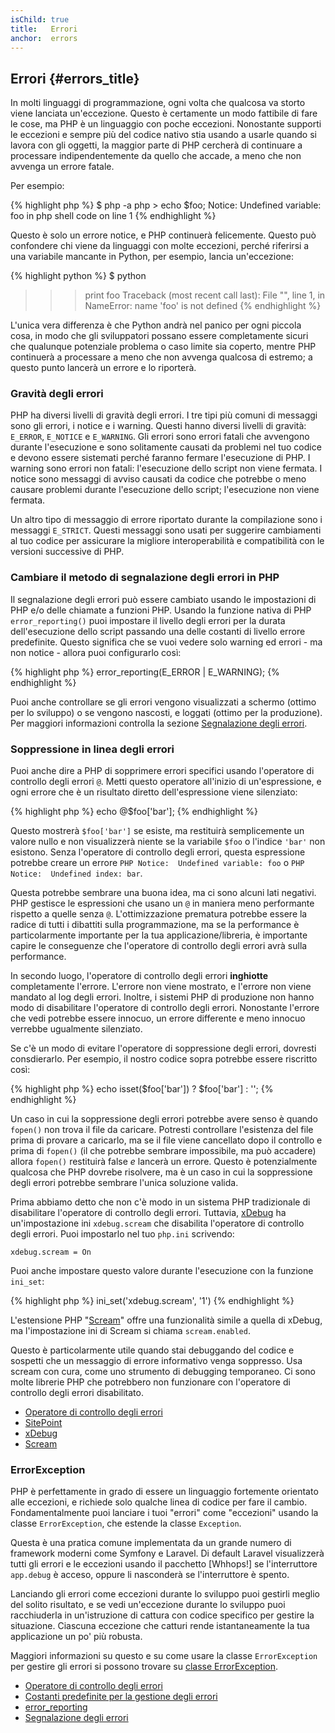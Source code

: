 ```yaml
---
isChild: true
title:   Errori
anchor:  errors
---
```


## Errori {#errors_title}

In molti linguaggi di programmazione, ogni volta che qualcosa va storto viene lanciata un'eccezione. Questo è certamente
un modo fattibile di fare le cose, ma PHP è un linguaggio con poche eccezioni. Nonostante supporti le eccezioni e sempre
più del codice nativo stia usando a usarle quando si lavora con gli oggetti, la maggior parte di PHP cercherà di
continuare a processare indipendentemente da quello che accade, a meno che non avvenga un errore fatale.

Per esempio:

{% highlight php %}
$ php -a
php > echo $foo;
Notice: Undefined variable: foo in php shell code on line 1
{% endhighlight %}

Questo è solo un errore notice, e PHP continuerà felicemente. Questo può confondere chi viene da linguaggi con molte
eccezioni, perché riferirsi a una variabile mancante in Python, per esempio, lancia un'eccezione:

{% highlight python %}
$ python
>>> print foo
Traceback (most recent call last):
  File "<stdin>", line 1, in <module>
NameError: name 'foo' is not defined
{% endhighlight %}

L'unica vera differenza è che Python andrà nel panico per ogni piccola cosa, in modo che gli sviluppatori possano essere
completamente sicuri che qualunque potenziale problema o caso limite sia coperto, mentre PHP continuerà a processare a
meno che non avvenga qualcosa di estremo; a questo punto lancerà un errore e lo riporterà.

### Gravità degli errori

PHP ha diversi livelli di gravità degli errori. I tre tipi più comuni di messaggi sono gli errori, i notice e i warning.
Questi hanno diversi livelli di gravità: `E_ERROR`, `E_NOTICE` e `E_WARNING`. Gli errori sono errori fatali che
avvengono durante l'esecuzione e sono solitamente causati da problemi nel tuo codice e devono essere sistemati perché
faranno fermare l'esecuzione di PHP. I warning sono errori non fatali: l'esecuzione dello script non viene fermata. I
notice sono messaggi di avviso causati da codice che potrebbe o meno causare problemi durante l'esecuzione dello script;
l'esecuzione non viene fermata.

Un altro tipo di messaggio di errore riportato durante la compilazione sono i messaggi `E_STRICT`. Questi messaggi sono
usati per suggerire cambiamenti al tuo codice per assicurare la migliore interoperabilità e compatibilità con le
versioni successive di PHP.

### Cambiare il metodo di segnalazione degli errori in PHP

Il segnalazione degli errori può essere cambiato usando le impostazioni di PHP e/o delle chiamate a funzioni PHP. Usando
la funzione nativa di PHP `error_reporting()` puoi impostare il livello degli errori per la durata dell'esecuzione dello
script passando una delle costanti di livello errore predefinite. Questo significa che se vuoi vedere solo warning ed
errori - ma non notice - allora puoi configurarlo così:

{% highlight php %}
error_reporting(E_ERROR | E_WARNING);
{% endhighlight %}

Puoi anche controllare se gli errori vengono visualizzati a schermo (ottimo per lo sviluppo) o se vengono nascosti, e
loggati (ottimo per la produzione). Per maggiori informazioni controlla la sezione
[Segnalazione degli errori][errorreport].

### Soppressione in linea degli errori

Puoi anche dire a PHP di sopprimere errori specifici usando l'operatore di controllo degli errori `@`. Metti questo
operatore all'inizio di un'espressione, e ogni errore che è un risultato diretto dell'espressione viene silenziato:

{% highlight php %}
echo @$foo['bar'];
{% endhighlight %}

Questo mostrerà `$foo['bar']` se esiste, ma restituirà semplicemente un valore nullo e non visualizzerà niente se la
variabile `$foo` o l'indice `'bar'` non esistono. Senza l'operatore di controllo degli errori, questa espressione
potrebbe creare un errore `PHP Notice:  Undefined variable: foo` o `PHP Notice:  Undefined index: bar`.

Questa potrebbe sembrare una buona idea, ma ci sono alcuni lati negativi. PHP gestisce le espressioni che usano un `@`
in maniera meno performante rispetto a quelle senza `@`. L'ottimizzazione prematura potrebbe essere la radice di tutti
i dibattiti sulla programmazione, ma se la performance è particolarmente importante per la tua applicazione/libreria,
è importante capire le conseguenze che l'operatore di controllo degli errori avrà sulla performance.

In secondo luogo, l'operatore di controllo degli errori **inghiotte** completamente l'errore. L'errore non viene
mostrato, e l'errore non viene mandato al log degli errori. Inoltre, i sistemi PHP di produzione non hanno modo di
disabilitare l'operatore di controllo degli errori. Nonostante l'errore che vedi potrebbe essere innocuo, un errore
differente e meno innocuo verrebbe ugualmente silenziato.

Se c'è un modo di evitare l'operatore di soppressione degli errori, dovresti consdierarlo. Per esempio, il nostro codice
sopra potrebbe essere riscritto così:

{% highlight php %}
echo isset($foo['bar']) ? $foo['bar'] : '';
{% endhighlight %}

Un caso in cui la soppressione degli errori potrebbe avere senso è quando `fopen()` non trova il file da caricare.
Potresti controllare l'esistenza del file prima di provare a caricarlo, ma se il file viene cancellato dopo il controllo
e prima di `fopen()` (il che potrebbe sembrare impossibile, ma può accadere) allora `fopen()` restituirà false _e_
lancerà un errore. Questo è potenzialmente qualcosa che PHP dovrebe risolvere, ma è un caso in cui la soppressione degli
errori potrebbe sembrare l'unica soluzione valida.

Prima abbiamo detto che non c'è modo in un sistema PHP tradizionale di disabilitare l'operatore di controllo degli
errori. Tuttavia, [xDebug] ha un'impostazione ini `xdebug.scream` che disabilita l'operatore di controllo degli errori.
Puoi impostarlo nel tuo `php.ini` scrivendo:

    xdebug.scream = On

Puoi anche impostare questo valore durante l'esecuzione con la funzione `ini_set`:

{% highlight php %}
ini_set('xdebug.scream', '1')
{% endhighlight %}

L'estensione PHP "[Scream]" offre una funzionalità simile a quella di xDebug, ma l'impostazione ini di Scream si chiama
`scream.enabled`.

Questo è particolarmente utile quando stai debuggando del codice e sospetti che un messaggio di errore informativo
venga soppresso. Usa scream con cura, come uno strumento di debugging temporaneo. Ci sono molte librerie PHP che
potrebbero non funzionare con l'operatore di controllo degli errori disabilitato.

* [Operatore di controllo degli errori](http://php.net/manual/en/language.operators.errorcontrol.php)
* [SitePoint](http://www.sitepoint.com/)
* [xDebug]
* [Scream]

[xDebug]: http://xdebug.org/docs/basic
[Scream]: http://www.php.net/manual/en/book.scream.php

### ErrorException

PHP è perfettamente in grado di essere un linguaggio fortemente orientato alle eccezioni, e richiede solo qualche linea
di codice per fare il cambio. Fondamentalmente puoi lanciare i tuoi "errori" come "eccezioni" usando la classe
`ErrorException`, che estende la classe `Exception`.

Questa è una pratica comune implementata da un grande numero di framework moderni come Symfony e Laravel. Di default
Laravel visualizzerà tutti gli errori e le eccezioni usando il pacchetto [Whhops!] se l'interruttore `app.debug` è
acceso, oppure li nasconderà se l'interruttore è spento.

Lanciando gli errori come eccezioni durante lo sviluppo puoi gestirli meglio del solito risultato, e se vedi
un'eccezione durante lo sviluppo puoi racchiuderla in un'istruzione di cattura con codice specifico per gestire la
situazione. Ciascuna eccezione che catturi rende istantaneamente la tua applicazione un po' più robusta.

Maggiori informazioni su questo e su come usare la classe `ErrorException` per gestire gli errori si possono trovare su
[classe ErrorException][errorexception].

* [Operatore di controllo degli errori](http://php.net/manual/en/language.operators.errorcontrol.php)
* [Costanti predefinite per la gestione degli errori](http://www.php.net/manual/en/errorfunc.constants.php)
* [error_reporting](http://www.php.net/manual/en/function.error-reporting.php)
* [Segnalazione degli errori][errorreport]

[errorexception]: http://php.net/manual/en/class.errorexception.php
[errorreport]: /#segnalazione_degli_errori
[Whoops!]: http://filp.github.io/whoops/

